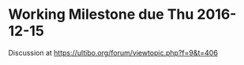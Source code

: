 # Working Milestone due Thu 2016-12-15

Discussion at https://ultibo.org/forum/viewtopic.php?f=9&t=406
